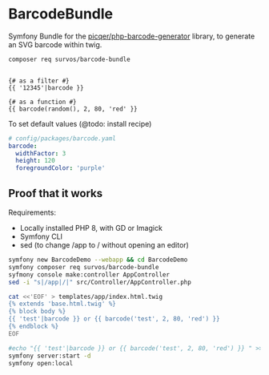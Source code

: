 # BarcodeBundle

Symfony Bundle for the [picqer/php-barcode-generator](https://github.com/picqer/php-barcode-generator) library, to generate an SVG barcode within twig.

```bash
composer req survos/barcode-bundle
```

```twig

{# as a filter #}
{{ '12345'|barcode }}

{# as a function #}
{{ barcode(random(), 2, 80, 'red' }}

```

To set default values (@todo: install recipe)
```yaml
# config/packages/barcode.yaml
barcode:
  widthFactor: 3
  height: 120
  foregroundColor: 'purple'
```

## Proof that it works

Requirements:

* Locally installed PHP 8, with GD or Imagick
* Symfony CLI
* sed (to change /app to / without opening an editor)

```bash
symfony new BarcodeDemo --webapp && cd BarcodeDemo
symfony composer req survos/barcode-bundle
syfmony console make:controller AppController
sed -i "s|/app|/|" src/Controller/AppController.php 

cat <<'EOF' > templates/app/index.html.twig
{% extends 'base.html.twig' %}
{% block body %}
{{ 'test'|barcode }} or {{ barcode('test', 2, 80, 'red') }}
{% endblock %}
EOF

#echo "{{ 'test'|barcode }} or {{ barcode('test', 2, 80, 'red') }} " >> templates/app/index.html.twig
symfony server:start -d
symfony open:local
```
